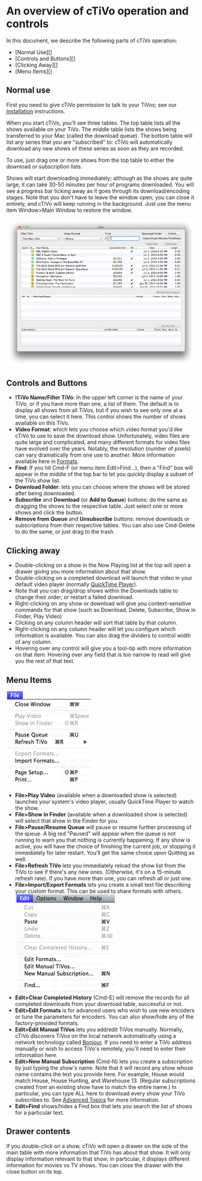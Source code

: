 # An overview of cTiVo operation and controls

In this document, we describe the following parts of cTiVo operation:
- [Normal Use][]
- [Controls and Buttons][]
- [Clicking Away][]
- [Menu Items][]

## Normal use

First you need to give cTiVo permission to talk to your TiVos; see our [Installation](Installation.md) instructions.

When you start cTiVo, you'll see three tables. The top table lists all the shows available on your TiVo. The middle table lists the shows being transferred to your Mac (called the download queue). The bottom table will list any series that you are "subscribed" to: cTiVo will automatically download any new shows of these series as soon as they are recorded.

To use, just drag one or more shows from the top table to either the download or subscription lists. 

Shows will start downloading immediately; although as the shows are quite large, it can take 30-50 minutes per hour of programs downloaded. You will see a progress bar ticking away as it goes through its download/encoding stages. Note that you don't have to leave the window open; you can close it entirely, and cTiVo will keep running in the background. Just use the menu item Window>Main Window to restore the window.

![](cTivoScreen.png)
## Controls and Buttons

- **!TiVo Name/Filter TiVo**: In the upper left corner is the name of your TiVo, or if you have more than one, a list of them. The default is to display all shows from all TiVos, but if you wish to see only one at a time, you can select it here. This control shows the number of shows available on this TiVo.
- **Video Format**: which lets you choose which video format you'd like cTiVo to use to save the download show. Unfortunately, video files are quite large and complicated, and many different formats for video files have evolved over the years. Notably, the resolution (number of pixels) can vary dramatically from one use to another. More information available here in [Formats](AdvancedTopics#Edit_Formats).
- **Find**: If you hit Cmd-F (or menu item Edit>Find...), then a "Find" box will appear in the middle of the top bar to let you quickly display a subset of the TiVo show list.
- **Download Folder**: lets you can choose where the shows will be stored after being downloaded.
- **Subscribe** and **Download** (or **Add to Queue**) buttons: do the same as dragging the shows to the respective table. Just select one or more shows and click the button.
- **Remove from Queue** and **Unsubscribe** buttons: remove downloads or subscriptions from their respective tables. You can also use Cmd-Delete to do the same, or just drag to the trash.

## Clicking away

- Double-clicking on a show in the Now Playing list at the top will open a drawer giving you more information about that show.
- Double-clicking on a completed download will launch that video in your default video player (normally [QuickTime Player](http://www.apple.com/quicktime/)).
- Note that you can drag/drop shows within the Downloads table to change their order, or restart a failed download.
- Right-clicking on any show or download will give you context-sensitive commands for that show (such as Download, Delete, Subscribe, Show in Finder, Play Video)
- Clicking on any column header will sort that table by that column.
- Right-clicking on any column header will let you configure which information is available. You can also drag the dividers to control width of any column.
- Hovering over any control will give you a tool-tip with more information on that item. Hovering over any field that is too narrow to read will give you the rest of that text.

## Menu Items

![](cTiVoFileMenu.png)
- **File>Play Video** (available when a downloaded show is selected) launches your system's video player, usually QuickTime Player to watch the show.
- **File>Show in Finder** (available when a downloaded show is selected) will select that show in the Finder for you.
- **File>Pause/Resume Queue** will pause or resume further processing of the queue. A big red "Paused" will appear when the queue is not running to warn you that nothing is currently happening. If any show is active, you will have the choice of finishing the current job, or stopping it immediately for later restart. You'll get the same choice upon Quitting as well.
- **File>Refresh TiVo** lets you immediately reload the show list from the TiVo to see if there's any new ones. (Otherwise, it's on a 15-minute refresh rate). If you have more than one, you can refresh all or just one.
- **File>Import/Export Formats** lets you create a small text file describing your custom format. This can be used to share formats with others.
![](cTiVoEditMenu.png)
- **Edit>Clear Completed History** (Cmd-E) will remove the records for all completed downloads from your download table, successful or not.
- **Edit>Edit Formats** is for advanced users who wish to use new encoders or tune the parameters for encoders. You can also show/hide any of the factory-provided formats.
- **Edit>Edit Manual TiVos** lets you add/edit TiVos manually. Normally, cTiVo discovers TiVos on the local network automatically using a network technology called [Bonjour](http://www.apple.com/support/bonjour/). If you need to enter a TiVo address manually or wish to access TiVo's remotely, you'll need to enter their information here.
- **Edit>New Manual Subscription** (Cmd-N) lets you create a subscription by just typing the show's name. Note that it will record any show whose name contains the text you provide here. For example, House would match House, House Hunting, and Warehouse 13. (Regular subscriptions created from an existing show have to match the entire name.) In particular, you can type ALL here to download every show your TiVo subscribes to. See [Advanced Topics](Advanced-Topics.md) for more information.
- **Edit>Find** shows/hides a Find box that lets you search the list of shows for a particular text.
## Drawer contents

If you double-click on a show, cTiVo will open a drawer on the side of the main table with more information that TiVo has about that show. It will only display information relevant to that show; in particular, it displays different information for movies vs TV shows. You can close the drawer with the close button on its top.